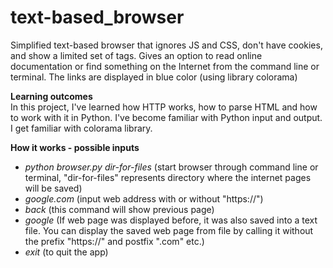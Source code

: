 # text-based_browser  
Simplified  text-based browser that ignores JS and CSS, don't have cookies, and show a limited set of tags. Gives an option to read online documentation or find something on the Internet from the command line or terminal. The links are displayed in blue color (using library colorama) 
  
**Learning outcomes**   
In this project, I've learned how HTTP works, how to parse HTML and how to work with it in Python. I've become familiar with Python input and output. I get familiar with colorama library.

**How it works - possible inputs**
-  *python browser.py dir-for-files* (start browser through command line or terminal, "dir-for-files" represents directory where the internet pages will be saved)
-  *google.com* (input web address with or without "https://")
-  *back* (this command will show previous page)
-  *google* (If web page was displayed before, it was also saved into a text file. You can display the saved web page from file by calling it without the prefix "https://" and postfix ".com" etc.)  
-  *exit* (to quit the app)
